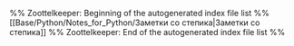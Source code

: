 %% Zoottelkeeper: Beginning of the autogenerated index file list  %%
 [[Base/Python/Notes_for_Python/Заметки со степика|Заметки со степика]]
%% Zoottelkeeper: End of the autogenerated index file list  %%

